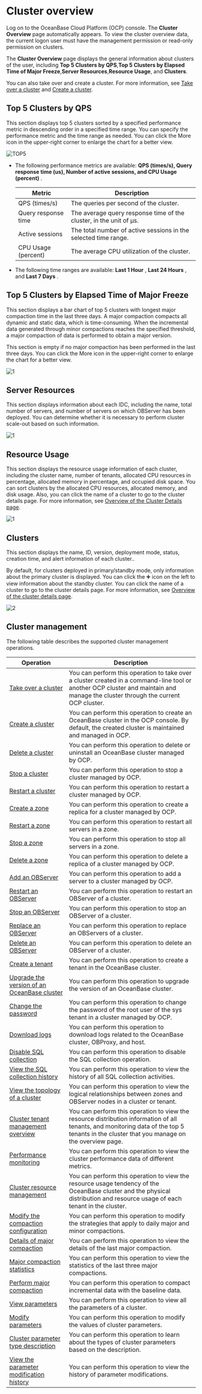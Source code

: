 Cluster overview
=====================================

Log on to the OceanBase Cloud Platform (OCP) console. The **Cluster Overview** page automatically appears. To view the cluster overview data, the current logon user must have the management permission or read-only permission on clusters.

The **Cluster Overview** page displays the general information about clusters of the user, including **Top 5 Clusters by QPS**,**Top 5 Clusters by Elapsed Time of Major Freeze**,**Server Resources**,**Resource Usage**, and **Clusters**.

You can also take over and create a cluster. For more information, see [Take over a cluster](../../4.manage-clusters/3.basic-operations/1.takeover-cluster.md) and [Create a cluster](../../4.manage-clusters/3.basic-operations/2.create-a-cluster.md).

**Top 5 Clusters by QPS**
----------------------------------------------

This section displays top 5 clusters sorted by a specified performance metric in descending order in a specified time range. You can specify the performance metric and the time range as needed. You can click the More icon in the upper-right corner to enlarge the chart for a better view.

![TOP5](https://help-static-aliyun-doc.aliyuncs.com/assets/img/en-US/1714306461/p381781.png)

* The following performance metrics are available: **QPS (times/s), Query response time (us), Number of active sessions, and CPU Usage (percent)** .

  |       Metric        |                            Description                             |
  |---------------------|--------------------------------------------------------------------|
  | QPS (times/s)       | The queries per second of the cluster.                             |
  | Query response time | The average query response time of the cluster, in the unit of µs. |
  | Active sessions     | The total number of active sessions in the selected time range.    |
  | CPU Usage (percent) | The average CPU utilization of the cluster.                        |

* The following time ranges are available: **Last 1 Hour** , **Last 24 Hours** , and **Last 7 Days** .

**Top 5 Clusters by Elapsed Time of Major Freeze**
-----------------------------------------------------------------------

This section displays a bar chart of top 5 clusters with longest major compaction time in the last three days. A major compaction compacts all dynamic and static data, which is time-consuming. When the incremental data generated through minor compactions reaches the specified threshold, a major compaction of data is performed to obtain a major version.

This section is empty if no major compaction has been performed in the last three days. You can click the More icon in the upper-right corner to enlarge the chart for a better view.

![1](https://help-static-aliyun-doc.aliyuncs.com/assets/img/en-US/1714306461/p381782.png)

**Server Resources**
-----------------------------------------

This section displays information about each IDC, including the name, total number of servers, and number of servers on which OBServer has been deployed. You can determine whether it is necessary to perform cluster scale-out based on such information.

![1](https://help-static-aliyun-doc.aliyuncs.com/assets/img/en-US/1714306461/p381783.png)

**Resource Usage**
---------------------------------------

This section displays the resource usage information of each cluster, including the cluster name, number of tenants, allocated CPU resources in percentage, allocated memory in percentage, and occupied disk space. You can sort clusters by the allocated CPU resources, allocated memory, and disk usage. Also, you can click the name of a cluster to go to the cluster details page. For more information, see [Overview of the Cluster Details page](../1.cluster-features/3.cluster-overview.md).

![1](https://help-static-aliyun-doc.aliyuncs.com/assets/img/en-US/1714306461/p381792.png)

**Clusters**
---------------------------------

This section displays the name, ID, version, deployment mode, status, creation time, and alert information of each cluster..

By default, for clusters deployed in primary/standby mode, only information about the primary cluster is displayed. You can click the ➕ icon on the left to view information about the standby cluster. You can click the name of a cluster to go to the cluster details page. For more information, see [Overview of the cluster details page](../1.cluster-features/3.cluster-overview.md).

![2](https://help-static-aliyun-doc.aliyuncs.com/assets/img/en-US/2714306461/p381796.png)

Cluster management
---------------------------------------

The following table describes the supported cluster management operations.

|                                                Operation                                                |                                                                                        Description                                                                                         |
|---------------------------------------------------------------------------------------------------------|--------------------------------------------------------------------------------------------------------------------------------------------------------------------------------------------|
| [Take over a cluster](../../4.manage-clusters/3.basic-operations/1.takeover-cluster.md)                                      | You can perform this operation to take over a cluster created in a command-line tool or another OCP cluster and maintain and manage the cluster through the current OCP cluster.           |
| [Create a cluster](../../4.manage-clusters/3.basic-operations/2.create-a-cluster.md)                                         | You can perform this operation to create an OceanBase cluster in the OCP console. By default, the created cluster is maintained and managed in OCP.                                        |
| [Delete a cluster](../../4.manage-clusters/3.basic-operations/3.delete-a-cluster.md)                                         | You can perform this operation to delete or uninstall an OceanBase cluster managed by OCP.                                                                                                 |
| [Stop a cluster](../../4.manage-clusters/3.basic-operations/5.stop-a-cluster.md)                                           | You can perform this operation to stop a cluster managed by OCP.                                                                                                                           |
| [Restart a cluster](../../4.manage-clusters/3.basic-operations/6.restart-a-cluster.md)                                        | You can perform this operation to restart a cluster managed by OCP.                                                                                                                        |
| [Create a zone](../../4.manage-clusters/3.basic-operations/7.manage-cluster-zones/2.create-zone.md)                                            | You can perform this operation to create a replica for a cluster managed by OCP.                                                                                                           |
| [Restart a zone](../../4.manage-clusters/3.basic-operations/7.manage-cluster-zones/4.restart-zone.md)                                           | You can perform this operation to restart all servers in a zone.                                                                                                                           |
| [Stop a zone](../../4.manage-clusters/3.basic-operations/7.manage-cluster-zones/6.stop-zone.md)                                              | You can perform this operation to stop all servers in a zone.                                                                                                                              |
| [Delete a zone](../../4.manage-clusters/3.basic-operations/7.manage-cluster-zones/8.delete-a-zone.md)                                            | You can perform this operation to delete a replica of a cluster managed by OCP.                                                                                                            |
| [Add an OBServer](../../4.manage-clusters/3.basic-operations/8.manage-the-observer-cluster/2.add-observer.md)                                          | You can perform this operation to add a server to a cluster managed by OCP.                                                                                                                |
| [Restart an OBServer](../../4.manage-clusters/3.basic-operations/8.manage-the-observer-cluster/4.restart-observer.md)                                      | You can perform this operation to restart an OBServer of a cluster.                                                                                                                        |
| [Stop an OBServer](../../4.manage-clusters/3.basic-operations/8.manage-the-observer-cluster/6.stop-observer.md)                                         | You can perform this operation to stop an OBServer of a cluster.                                                                                                                           |
| [Replace an OBServer](../../4.manage-clusters/3.basic-operations/8.manage-the-observer-cluster/8.replace-observer.md)                                      | You can perform this operation to replace an OBServers of a cluster.                                                                                                                       |
| [Delete an OBServer](../../4.manage-clusters/3.basic-operations/8.manage-the-observer-cluster/10.delete-observer.md)                                       | You can perform this operation to delete an OBServer of a cluster.                                                                                                                         |
| [Create a tenant](../../4.manage-clusters/3.basic-operations/10.create-a-tenant.md)                                          | You can perform this operation to create a tenant in the OceanBase cluster.                                                                                                                |
| [Upgrade the version of an OceanBase cluster](../../4.manage-clusters/3.basic-operations/12.upgrade-version.md)              | You can perform this operation to upgrade the version of an OceanBase cluster.                                                                                                             |
| [Change the password](../../4.manage-clusters/3.basic-operations/14.change-password.md)                                      | You can perform this operation to change the password of the root user of the sys tenant in a cluster managed by OCP.                                                                      |
| [Download logs](../../4.manage-clusters/3.basic-operations/15.download-log.md)                                            | You can perform this operation to download logs related to the OceanBase cluster, OBProxy, and host.                                                                                       |
| [Disable SQL collection](../../4.manage-clusters/3.basic-operations/17.disable-sql-collection.md)                                   | You can perform this operation to disable the SQL collection operation.                                                                                                                    |
| [View the SQL collection history](../../4.manage-clusters/3.basic-operations/19.view-the-sql-collection-switch-history.md)                          | You can perform this operation to view the history of all SQL collection activities.                                                                                                       |
| [View the topology of a cluster](../../4.manage-clusters/5.view-the-cluster-topology.md)                           | You can perform this operation to view the logical relationships between zones and OBServer nodes in a cluster or tenant.                                                                  |
| [Cluster tenant management overview](../../4.manage-clusters/7.cluster-tenant-management-overview.md)                       | You can perform this operation to view the resource distribution information of all tenants, and monitoring data of the top 5 tenants in the cluster that you manage on the overview page. |
| [Performance monitoring](../../4.manage-clusters/9.performance-monitoring.md)                                   | You can perform this operation to view the cluster performance data of different metrics.                                                                                                  |
| [Cluster resource management](../../4.manage-clusters/10.cluster-resource-management.md)                              | You can perform this operation to view the resource usage tendency of the OceanBase cluster and the physical distribution and resource usage of each tenant in the cluster.                |
| [Modify the compaction configuration](../../4.manage-clusters/11.merge-management/2.modify-a-merge-configuration.md)                      | You can perform this operation to modify the strategies that apply to daily major and minor compactions.                                                                                   |
| [Details of major compaction](../../4.manage-clusters/11.merge-management/4.merge-details.md)                              | You can perform this operation to view the details of the last major compaction.                                                                                                           |
| [Major compaction statistics](../../4.manage-clusters/11.merge-management/6.merging-statistics.md)                              | You can perform this operation to view the statistics of the last three major compactions.                                                                                                 |
| [Perform major compaction](../../4.manage-clusters/13.perform-merge.md)                                 | You can perform this operation to compact incremental data with the baseline data.                                                                                                         |
| [View parameters](../../4.manage-clusters/12.parameters/2.view-the-parameter-list.md)                                          | You can perform this operation to view all the parameters of a cluster.                                                                                                                    |
| [Modify parameters](../../4.manage-clusters/12.parameters/4.modify-parameters.md)                                        | You can perform this operation to modify the values of cluster parameters.                                                                                                                 |
| [Cluster parameter type description](../../4.manage-clusters/12.parameters/5.cluster-parameter-type.md)                       | You can perform this operation to learn about the types of cluster parameters based on the description.                                                                                    |
| [View the parameter modification history](../../4.manage-clusters/12.parameters/7.view-parameter-modification-history.md)                  | You can perform this operation to view the history of parameter modifications.                                                                                                             |

